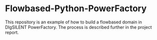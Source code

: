 # Flowbased-Python-PowerFactory
 
This repository is an example of how to build a flowbased domain in DIgSILENT PowerFactory. The process is described further in the project report. 
